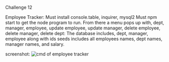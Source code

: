 Challenge 12

Employee Tracker:
Must install console.table, inquirer, mysql2
Must npm start to get the node program to run.
From there a menu pops up with, dept, manager, employee, update employee, update manager, delete employee, delete manager, delete dept:
The database includes, dept, manager, employee along with ids
seeds includes all employees names, dept names, manager names, and salary.

screenshot:
![cmd of employee tracker](https://user-images.githubusercontent.com/91295870/148648212-35f49274-094b-45e2-989d-ceaa048cd587.png)